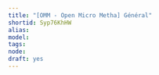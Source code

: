 ```yaml
---
title: "[OMM - Open Micro Metha] Général"
shortid: Syp76KhHW
alias: 
model: 
tags: 
node: 
draft: yes
--- 
```

 
